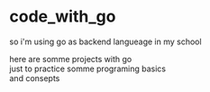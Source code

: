 # code_with_go

<p>so i'm using go as backend langueage in my school </p>
here are somme projects with go <br>
just to practice somme programing basics<br>
and consepts
